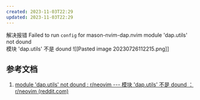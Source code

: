 ```yaml
---
created: 2023-11-03T22:29
updated: 2023-11-03T22:29
---
```

解决报错 Failed to run `config` for mason-nvim-dap.nvim
module 'dap.utils' not dound  
模块 'dap.utils' 不是 dound
![[Pasted image 20230726112215.png]]

## 参考文档
1. [module 'dap.utils' not dound : r/neovim --- 模块 'dap.utils' 不是 dound ： r/neovim (reddit.com)](https://www.reddit.com/r/neovim/comments/12hphgs/module_daputils_not_dound/)